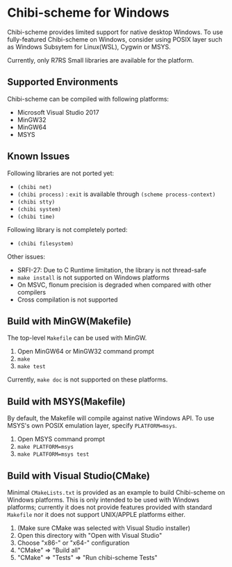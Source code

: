Chibi-scheme for Windows
========================

Chibi-scheme provides limited support for native desktop Windows. To use 
fully-featured Chibi-scheme on Windows, consider using POSIX layer such as
Windows Subsytem for Linux(WSL), Cygwin or MSYS.

Currently, only R7RS Small libraries are available for the platform. 

Supported Environments
----------------------

Chibi-scheme can be compiled with following platforms:

* Microsoft Visual Studio 2017
* MinGW32
* MinGW64
* MSYS


Known Issues
------------

Following libraries are not ported yet:

* `(chibi net)`
* `(chibi process)` : `exit` is available through `(scheme process-context)`
* `(chibi stty)`
* `(chibi system)`
* `(chibi time)`

Following library is not completely ported:

* `(chibi filesystem)`

Other issues:

* SRFI-27: Due to C Runtime limitation, the library is not thread-safe
* `make install` is not supported on Windows platforms
* On MSVC, flonum precision is degraded when compared with other compilers
* Cross compilation is not supported


Build with MinGW(Makefile)
--------------------------

The top-level `Makefile` can be used with MinGW.

1. Open MinGW64 or MinGW32 command prompt
2. `make`
3. `make test`

Currently, `make doc` is not supported on these platforms.


Build with MSYS(Makefile)
-------------------------

By default, the Makefile will compile against native Windows API. To use
MSYS's own POSIX emulation layer, specify `PLATFORM=msys`.

1. Open MSYS command prompt
2. `make PLATFORM=msys`
3. `make PLATFORM=msys test`


Build with Visual Studio(CMake)
-------------------------------

Minimal `CMakeLists.txt` is provided as an example to build Chibi-scheme on
Windows platforms. This is only intended to be used with Windows platforms;
currently it does not provide features provided with standard `Makefile` nor
it does not support UNIX/APPLE platforms either.

1. (Make sure CMake was selected with Visual Studio installer)
2. Open this directory with "Open with Visual Studio"
3. Choose "x86-" or "x64-" configuration
4. "CMake" => "Build all"
5. "CMake" => "Tests" => "Run chibi-scheme Tests"


